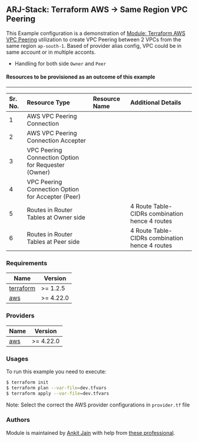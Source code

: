 ## ARJ-Stack: Terraform AWS -> Same Region VPC Peering

This Example configuration is a demonstration of [Module: Terraform AWS VPC Peering](https://github.com/ankit-jn/terraform-aws-vpc-peering) utilization to create VPC Peering between 2 VPCs from the same region `ap-south-1`. Based of provider alias config, VPC could be in same account or in multiple acconts.

- Handling for both side `Owner` and `Peer`

#### Resources to be provisioned as an outcome of this example
---

| Sr. No. | Resource Type | Resource Name | Additional Details |
|:------|:------|:------|:------|
| 1 | AWS VPC Peering Connection |  |  |
| 2 | AWS VPC Peering Connection Accepter |  |  |
| 3 | VPC Peering Connection Option for Requester (Owner) |  |  |
| 4 | VPC Peering Connection Option for Accepter (Peer) |  |  |
| 5 | Routes in Router Tables at Owner side |  | 4 Route Table-CIDRs combination hence 4 routes |
| 6 | Routes in Router Tables at Peer side |  | 4 Route Table-CIDRs combination hence 4 routes |


### Requirements

| Name | Version |
|------|---------|
| <a name="requirement_terraform"></a> [terraform](#requirement\_terraform) | >= 1.2.5 |
| <a name="requirement_aws"></a> [aws](#requirement\_aws) | >= 4.22.0 |

### Providers

| Name | Version |
|------|---------|
| <a name="provider_aws"></a> [aws](#provider\_aws) | >= 4.22.0 |

### Usages

To run this example you need to execute:

```bash
$ terraform init
$ terraform plan --var-file=dev.tfvars
$ terraform apply --var-file=dev.tfvars
```

Note: Select the correct the AWS provider configurations in `provider.tf` file

### Authors

Module is maintained by [Ankit Jain](https://github.com/ankit-jn) with help from [these professional](https://github.com/ankit-jn/terraform-aws-examples/graphs/contributors).